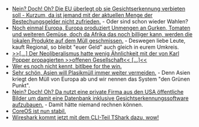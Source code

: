 * [Nein? Doch! Oh? Die EU überlegt ob sie Gesichtserkennung verbieten soll - Kurzum, da ist jemand mit der aktuellen Menge der Bestechungsgelder nicht zufrieden.](https://www.golem.de/news/kuenstliche-intelligenz-eu-erwaegt-verbot-von-gesichtserkennung-2001-146135-rss.html) - Oder sind schon wieder Wahlen?
* [Noch einmal Europa, Europa produziert Unmengen an Gurken, Tomaten und weiteren Gemüse, doch da Afrika das noch billiger kann, werden die lokalen Produkte auf dem Müll geschmissen.](https://netzfrauen.org/2020/01/19/waste-5/) - Deswegen liebe Leute, kauft Regional, so bleibt "euer Geld" auch gleich in eurem Umkreis.
* [>>[...] Der Neoliberalismus hatte wenig Ähnlichkeit mit der von Karl Popper propagierten >>offenen Gesellschaft<< [...]<<](https://www.maskenfall.de/?p=13924)
* [Wer es noch nicht kennt, bitlbee for the win.](https://opensource.com/article/20/1/open-source-chat-tool)
* [Sehr schön, Asien will Plasikmüll immer weiter vermeiden.](https://netzfrauen.org/2020/01/20/plastic-23/) - Denn Asien kriegt den Müll von Europa ab und wir nennen das System "den Grünen Punkt".
* [Nein? Doch! Oh? Da nutzt eine private Firma aus den USA öffentliche Bilder um damit eine Datenbank inklusive Gesichtserkennungssoftware aufzubauen.](https://www.golem.de/news/gesichtserkennung-us-firma-baut-heimlich-datenbank-mit-milliarden-fotos-auf-2001-146138.html) - Damit hätte niemand rechnen können.
* [CoreOS ist nun stabil.](https://www.pro-linux.de/news/1/27731/fedora-coreos-erschienen.html)
* [Wireshark kommt jetzt mit dem CLI-Teil TShark dazu, wow!](https://opensource.com/article/20/1/wireshark-linux-tshark)
